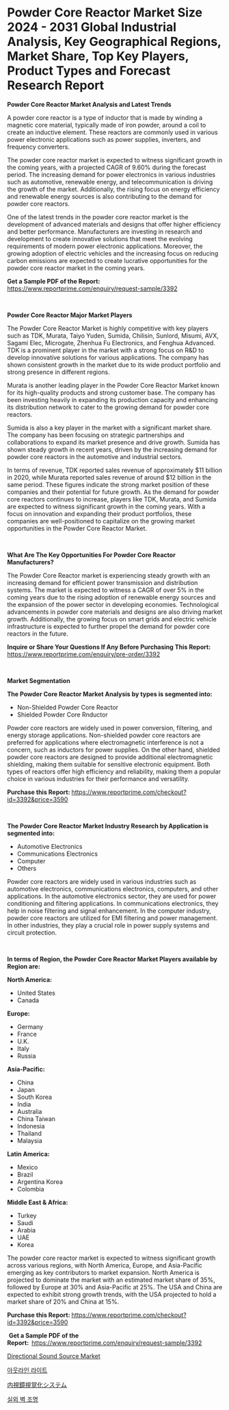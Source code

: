 <p><h1>Powder Core Reactor Market Size 2024 - 2031 Global Industrial Analysis, Key Geographical Regions, Market Share, Top Key Players, Product Types and Forecast Research Report</h1></p><p><strong>Powder Core Reactor Market Analysis and Latest Trends</strong></p>
<p><p>A powder core reactor is a type of inductor that is made by winding a magnetic core material, typically made of iron powder, around a coil to create an inductive element. These reactors are commonly used in various power electronic applications such as power supplies, inverters, and frequency converters.</p><p>The powder core reactor market is expected to witness significant growth in the coming years, with a projected CAGR of 9.60% during the forecast period. The increasing demand for power electronics in various industries such as automotive, renewable energy, and telecommunication is driving the growth of the market. Additionally, the rising focus on energy efficiency and renewable energy sources is also contributing to the demand for powder core reactors.</p><p>One of the latest trends in the powder core reactor market is the development of advanced materials and designs that offer higher efficiency and better performance. Manufacturers are investing in research and development to create innovative solutions that meet the evolving requirements of modern power electronic applications. Moreover, the growing adoption of electric vehicles and the increasing focus on reducing carbon emissions are expected to create lucrative opportunities for the powder core reactor market in the coming years.</p></p>
<p><strong>Get a Sample PDF of the Report:&nbsp;</strong> <a href="https://www.reportprime.com/enquiry/request-sample/3392">https://www.reportprime.com/enquiry/request-sample/3392</a></p>
<p>&nbsp;</p>
<p><strong>Powder Core Reactor Major Market Players</strong></p>
<p><p>The Powder Core Reactor Market is highly competitive with key players such as TDK, Murata, Taiyo Yuden, Sumida, Chilisin, Sunlord, Misumi, AVX, Sagami Elec, Microgate, Zhenhua Fu Electronics, and Fenghua Advanced. TDK is a prominent player in the market with a strong focus on R&D to develop innovative solutions for various applications. The company has shown consistent growth in the market due to its wide product portfolio and strong presence in different regions.</p><p>Murata is another leading player in the Powder Core Reactor Market known for its high-quality products and strong customer base. The company has been investing heavily in expanding its production capacity and enhancing its distribution network to cater to the growing demand for powder core reactors.</p><p>Sumida is also a key player in the market with a significant market share. The company has been focusing on strategic partnerships and collaborations to expand its market presence and drive growth. Sumida has shown steady growth in recent years, driven by the increasing demand for powder core reactors in the automotive and industrial sectors.</p><p>In terms of revenue, TDK reported sales revenue of approximately $11 billion in 2020, while Murata reported sales revenue of around $12 billion in the same period. These figures indicate the strong market position of these companies and their potential for future growth. As the demand for powder core reactors continues to increase, players like TDK, Murata, and Sumida are expected to witness significant growth in the coming years. With a focus on innovation and expanding their product portfolios, these companies are well-positioned to capitalize on the growing market opportunities in the Powder Core Reactor Market.</p></p>
<p>&nbsp;</p>
<p><strong>What Are The Key Opportunities For Powder Core Reactor Manufacturers?</strong></p>
<p><p>The Powder Core Reactor market is experiencing steady growth with an increasing demand for efficient power transmission and distribution systems. The market is expected to witness a CAGR of over 5% in the coming years due to the rising adoption of renewable energy sources and the expansion of the power sector in developing economies. Technological advancements in powder core materials and designs are also driving market growth. Additionally, the growing focus on smart grids and electric vehicle infrastructure is expected to further propel the demand for powder core reactors in the future.</p></p>
<p><strong>Inquire or Share Your Questions If Any Before Purchasing This Report:</strong> <a href="https://www.reportprime.com/enquiry/pre-order/3392">https://www.reportprime.com/enquiry/pre-order/3392</a></p>
<p>&nbsp;</p>
<p><strong>Market Segmentation</strong></p>
<p><strong>The Powder Core Reactor Market Analysis by types is segmented into:</strong></p>
<p><ul><li>Non-Shielded Powder Core Reactor</li><li>Shielded Powder Core Rnductor</li></ul></p>
<p><p>Powder core reactors are widely used in power conversion, filtering, and energy storage applications. Non-shielded powder core reactors are preferred for applications where electromagnetic interference is not a concern, such as inductors for power supplies. On the other hand, shielded powder core reactors are designed to provide additional electromagnetic shielding, making them suitable for sensitive electronic equipment. Both types of reactors offer high efficiency and reliability, making them a popular choice in various industries for their performance and versatility.</p></p>
<p><strong>Purchase this Report:&nbsp;</strong><a href="https://www.reportprime.com/checkout?id=3392&price=3590">https://www.reportprime.com/checkout?id=3392&price=3590</a></p>
<p>&nbsp;</p>
<p><strong>The Powder Core Reactor Market Industry Research by Application is segmented into:</strong></p>
<p><ul><li>Automotive Electronics</li><li>Communications Electronics</li><li>Computer</li><li>Others</li></ul></p>
<p><p>Powder core reactors are widely used in various industries such as automotive electronics, communications electronics, computers, and other applications. In the automotive electronics sector, they are used for power conditioning and filtering applications. In communications electronics, they help in noise filtering and signal enhancement. In the computer industry, powder core reactors are utilized for EMI filtering and power management. In other industries, they play a crucial role in power supply systems and circuit protection.</p></p>
<p>&nbsp;</p>
<p><strong>In terms of Region, the Powder Core Reactor Market Players available by Region are:</strong></p>
<p>
    <p> <strong> North America: </strong>
        <ul>
            <li>United States</li>
            <li>Canada</li>
        </ul>
        </p> 
    <p> <strong> Europe: </strong>
        <ul>
            <li>Germany</li>
            <li>France</li>
            <li>U.K.</li>
            <li>Italy</li>
            <li>Russia</li>
        </ul>
        </p> 
    <p> <strong> Asia-Pacific: </strong>
        <ul>
            <li>China</li>
            <li>Japan</li>
            <li>South Korea</li>
            <li>India</li>
            <li>Australia</li>
            <li>China Taiwan</li>
            <li>Indonesia</li>
            <li>Thailand</li>
            <li>Malaysia</li>
        </ul>
        </p> 
    <p> <strong> Latin America: </strong>
        <ul>
            <li>Mexico</li>
            <li>Brazil</li>
            <li>Argentina Korea</li>
            <li>Colombia</li>
        </ul>
        </p> 
    <p> <strong> Middle East & Africa: </strong>
        <ul>
            <li>Turkey</li>
            <li>Saudi</li>
            <li>Arabia</li>
            <li>UAE</li>
            <li>Korea</li>
        </ul>
    </p>
    </p>
<p><p>The powder core reactor market is expected to witness significant growth across various regions, with North America, Europe, and Asia-Pacific emerging as key contributors to market expansion. North America is projected to dominate the market with an estimated market share of 35%, followed by Europe at 30% and Asia-Pacific at 25%. The USA and China are expected to exhibit strong growth trends, with the USA projected to hold a market share of 20% and China at 15%.</p></p>
<p><strong>Purchase this Report: </strong><a href="https://www.reportprime.com/checkout?id=3392&price=3590">https://www.reportprime.com/checkout?id=3392&price=3590</a></p>
<p>&nbsp;<strong>Get a Sample PDF of the Report:&nbsp;&nbsp;</strong><a href="https://www.reportprime.com/enquiry/request-sample/3392">https://www.reportprime.com/enquiry/request-sample/3392</a></p>
<p><strong></strong></p>
<p><p><a href="https://github.com/Whitneyboyettebo9kiw7yr13/Market-Research-Report-List-1/blob/main/directional-sound-source-market.md">Directional Sound Source Market</a></p><p><a href="https://github.com/sammyUltyylrich9067856/Market-Research-Report-List-1/blob/main/601617613106.md">아웃라인 라이트</a></p><p><a href="https://github.com/ReyesKohler20231/Market-Research-Report-List-1/blob/main/553975014059.md">内視鏡視覚化システム</a></p><p><a href="https://github.com/Elenrrera7685/Market-Research-Report-List-1/blob/main/571733313105.md">실외 벽 조명</a></p></p>